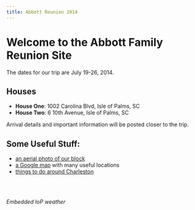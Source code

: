 ```yaml
---
title: Abbott Reunion 2014
---
```


# Welcome to the Abbott Family Reunion Site

The dates for our trip are July 19-26, 2014.

## Houses

- **House One**: 1002 Carolina Blvd, Isle of Palms, SC
- **House Two**: 6 10th Avenue, Isle of Palms, SC

Arrival details and important information will be posted closer to the trip.


## Some Useful Stuff:

- [an aerial photo of our block](/assets/img/house-area.jpg)
- [a Google map](https://www.google.com/maps/ms?msid=208469172558524970997.0004e2996868b065f01a5&msa=0) with many useful locations
- [things to do around Charleston](/todo.html)

<!-- - [a calendar](/calendar) with the cooking and trip schedules
- [our evening cooking schedule](/cooking)
- [a basic restaurant list](/restaurants) (the same restaurants are also shown on the map)
- [a schedule of official activities](/official-activities)
- [scavenger hunt rules](/scavenge)
- [sandcastle contest results](/sandcastles)
 -->

<br><br>

*Embedded IoP weather*
